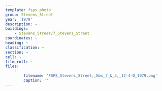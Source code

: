 ```yaml
---
template: fsps_photo
group: Stevens_Street
year: '1979'
description: ~
buildings:
    - Stevens_Street/7_Stevens_Street
coordinates: ~
heading: ~
classification: ~
section: ~
cell: ~
film_roll: ~
files:
    -
        filename: 'FSPS_Stevens_Street,_Nos_7_&_5,_12-4-D_1979.png'
        caption: ''
---
```

